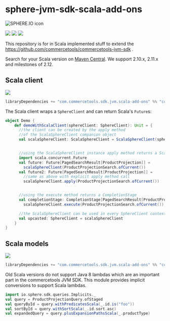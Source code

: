 sphere-jvm-sdk-scala-add-ons
============================

![SPHERE.IO icon](https://admin.sphere.io/assets/images/sphere_logo_rgb_long.png)

[![][travis img]][travis]
[![][maven img]][maven]
[![][license img]][license]

This repository is for in Scala implemented stuff to extend the https://github.com/commercetools/commercetools-jvm-sdk .

Search for your Scala version on [Maven Central](http://search.maven.org/#search%7Cga%7C1%7Cg%3A%22com.commercetools.sdk.jvm.scala-add-ons%22).
We support 2.10.x, 2.11.x and milestones of 2.12.

## Scala client

[![][maven img]][maven]


```scala
libraryDependencies += "com.commercetools.sdk.jvm.scala-add-ons" %% "commercetools-scala-client" % "version"
```

The Scala client wraps a `SphereClient` and can return Scala's `Future`s:

```scala
object Demo {
    def demoWithScalaClient(sphereClient: SphereClient): Unit = {
      //the client can be created by the apply method
      //of the ScalaSphereClient companion object
      val scalaSphereClient: ScalaSphereClient = ScalaSphereClient(sphereClient)


      //using the ScalaSphereClient instance apply method returns a Scala Future
      import scala.concurrent.Future
      val future: Future[PagedSearchResult[ProductProjection]] =
        scalaSphereClient(ProductProjectionSearch.ofCurrent())
      val future2: Future[PagedSearchResult[ProductProjection]] =
        //same as above with explicit apply method call
        scalaSphereClient.apply(ProductProjectionSearch.ofCurrent())


      //using the execute method returns a CompletionStage
      val completionStage: CompletionStage[PagedSearchResult[ProductProjection]] =
        scalaSphereClient.execute(ProductProjectionSearch.ofCurrent())

      //the ScalaSphereClient can be used in every SphereClient context
      val upcasted: SphereClient = scalaSphereClient
    }
}
```

## Scala models

[![][maven img]][maven]

```scala
libraryDependencies += "com.commercetools.sdk.jvm.scala-add-ons" %% "commercetools-scala-models" % "version"
```
Old Scala versions do not support Java 8 lambdas which are an important part in the commercetools JVM SDK.
This module provides implicit conversions to support Scala lambdas.

```scala
import io.sphere.sdk.queries.Implicits._
val query = ProductProjectionQuery.ofStaged
val queryById = query.withPredicatesScala(_.id.is("foo"))
val sortById = query.withSortScala(_.id.sort.asc)
val expandedQuery = query.plusExpansionPathsScala(_.productType)
```


[travis]:https://travis-ci.org/commercetools/sphere-jvm-sdk-scala-add-ons
[travis img]:https://travis-ci.org/commercetools/sphere-jvm-sdk-scala-add-ons.svg?branch=master

[maven]:http://search.maven.org/#search|gav|1|g:"com.commercetools.sdk.jvm.scala-add-ons"%20AND%20a:"commercetools-scala-client"
[maven img]:https://maven-badges.herokuapp.com/maven-central/com.commercetools.sdk.jvm.scala-add-ons/commercetools-scala-client_2.11/badge.svg

[license]:LICENSE.md
[license img]:https://img.shields.io/badge/License-Apache%202-blue.svg
